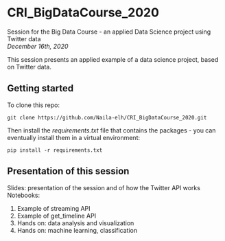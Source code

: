 # CRI_BigDataCourse_2020  
Session for the Big Data Course - an applied Data Science project using Twitter data  
*December 16th, 2020*

This session presents an applied example of a data science project, based on Twitter data.  

## Getting started   
To clone this repo:  
```
git clone https://github.com/Naila-elh/CRI_BigDataCourse_2020.git
```

Then install the *requirements.txt* file that contains the packages - you can eventually install them in a virtual environment:
```
pip install -r requirements.txt
```

## Presentation of this session  
Slides: presentation of the session and of how the Twitter API works  
Notebooks:  
1. Example of streaming API  
2. Example of get_timeline API  
3. Hands on: data analysis and visualization  
4. Hands on: machine learning, classification
